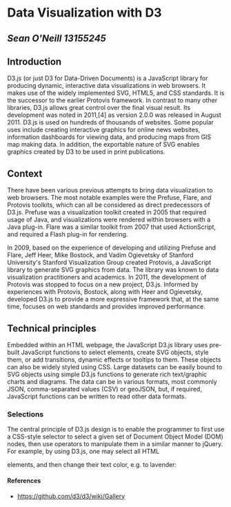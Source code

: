  # Data Visualization with D3

***Sean O'Neill***     ***13155245***
---------------------------------
## Introduction
D3.js (or just D3 for Data-Driven Documents) is a JavaScript library for producing dynamic, interactive data visualizations in web browsers. It makes use of the widely implemented SVG, HTML5, and CSS standards. It is the successor to the earlier Protovis framework.
In contrast to many other libraries, D3.js allows great control over the final visual result. Its development was noted in 2011,[4] as version 2.0.0 was released in August 2011.
D3.js is used on hundreds of thousands of websites. Some popular uses include creating interactive graphics for online news websites, information dashboards for viewing data, and producing maps from GIS map making data. In addition, the exportable nature of SVG enables graphics created by D3 to be used in print publications.

## Context
There have been various previous attempts to bring data visualization to web browsers. The most notable examples were the Prefuse, Flare, and Protovis toolkits, which can all be considered as direct predecessors of D3.js.
Prefuse was a visualization toolkit created in 2005 that required usage of Java, and visualizations were rendered within browsers with a Java plug-in. Flare was a similar toolkit from 2007 that used ActionScript, and required a Flash plug-in for rendering.

In 2009, based on the experience of developing and utilizing Prefuse and Flare, Jeff Heer, Mike Bostock, and Vadim Ogievetsky of Stanford University's Stanford Visualization Group created Protovis, a JavaScript library to generate SVG graphics from data. The library was known to data visualization practitioners and academics.
In 2011, the development of Protovis was stopped to focus on a new project, D3.js. Informed by experiences with Protovis, Bostock, along with Heer and Ogievetsky, developed D3.js to provide a more expressive framework that, at the same time, focuses on web standards and provides improved performance.

## Technical principles
Embedded within an HTML webpage, the JavaScript D3.js library uses pre-built JavaScript functions to select elements, create SVG objects, style them, or add transitions, dynamic effects or tooltips to them. These objects can also be widely styled using CSS. Large datasets can be easily bound to SVG objects using simple D3.js functions to generate rich text/graphic charts and diagrams. The data can be in various formats, most commonly JSON, comma-separated values (CSV) or geoJSON, but, if required, JavaScript functions can be written to read other data formats.

### Selections
The central principle of D3.js design is to enable the programmer to first use a CSS-style selector to select a given set of Document Object Model (DOM) nodes, then use operators to manipulate them in a similar manner to jQuery. For example, by using D3.js, one may select all HTML <p> elements, and then change their text color, e.g. to lavender:

#### References
* https://github.com/d3/d3/wiki/Gallery
